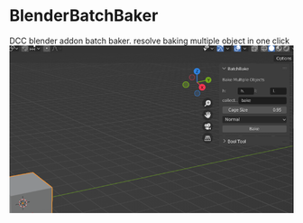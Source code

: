 # BlenderBatchBaker
DCC blender addon batch baker. resolve baking multiple object in one click
![preview](img.png)